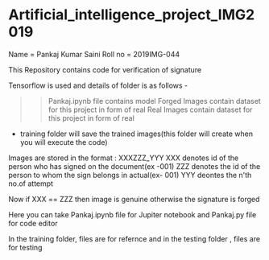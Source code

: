 # Artificial_intelligence_project_IMG2019
Name = Pankaj Kumar Saini
Roll no = 2019IMG-044

This Repository contains code for verification of signature

Tensorflow is used and details of folder is as follows -
>> Pankaj.ipynb file contains model
>> Forged Images contain dataset for this project in form of real 
>> Real Images contain dataset for this project in form of real 

* training folder will save the trained images(this folder will create when you will execute the code)


Images are stored in the format : XXXZZZ_YYY
XXX denotes id of the person who has signed on the document(ex -001)
ZZZ denotes the id of the person to whom the sign belongs in actual(ex- 001)
YYY deontes the n'th no.of attempt

Now if XXX == ZZZ then image is genuine otherwise the signature is forged



Here you can take 
Pankaj.ipynb file for Jupiter notebook
and Pankaj.py file for code editor

In the training folder, files are for refernce 
and in the testing folder , files are for testing 